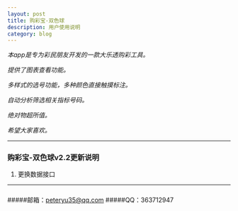 ```yaml
---
layout: post
title: 购彩宝-双色球
description: 用户使用说明
category: blog
---
```


*本app是专为彩民朋友开发的一款大乐透购彩工具。*

*提供了图表查看功能。*

*多样式的选号功能，多种颜色直接触摸标注。*

*自动分析筛选相关指标号码。*

*绝对物超所值。*

*希望大家喜欢。*

***
##### 



###  购彩宝-双色球v2.2更新说明

1.  更换数据接口



***
##### 

#####邮箱：peteryu35@qq.com
#####QQ：363712947
